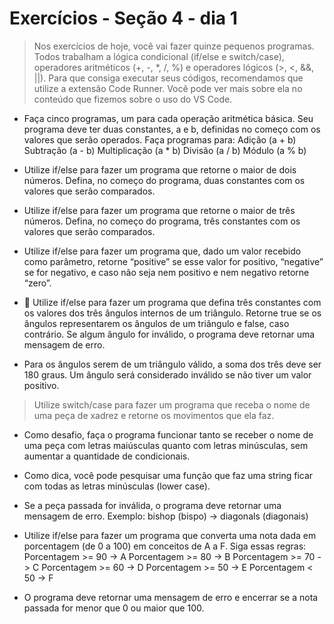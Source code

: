 # Exercícios - Seção 4 - dia 1

> Nos exercícios de hoje, você vai fazer quinze pequenos programas. Todos trabalham a lógica condicional (if/else e switch/case), operadores aritméticos (+, -, *, /, %) e operadores lógicos (>, <, &&, ||). Para que consiga executar seus códigos, recomendamos que utilize a extensão Code Runner. Você pode ver mais sobre ela no conteúdo que fizemos sobre o uso do VS Code.

- Faça cinco programas, um para cada operação aritmética básica. Seu programa deve ter duas constantes, a e b, definidas no começo com os valores que serão operados. Faça programas para:
Adição (a + b)
Subtração (a - b)
Multiplicação (a * b)
Divisão (a / b)
Módulo (a % b)

- Utilize if/else para fazer um programa que retorne o maior de dois números. Defina, no começo do programa, duas constantes com os valores que serão comparados.

- Utilize if/else para fazer um programa que retorne o maior de três números. Defina, no começo do programa, três constantes com os valores que serão comparados.

- Utilize if/else para fazer um programa que, dado um valor recebido como parâmetro, retorne “positive” se esse valor for positivo, “negative” se for negativo, e caso não seja nem positivo e nem negativo retorne “zero”.

- 🚀 Utilize if/else para fazer um programa que defina três constantes com os valores dos três ângulos internos de um triângulo. Retorne true se os ângulos representarem os ângulos de um triângulo e false, caso contrário. Se algum ângulo for inválido, o programa deve retornar uma mensagem de erro.

- Para os ângulos serem de um triângulo válido, a soma dos três deve ser 180 graus.
Um ângulo será considerado inválido se não tiver um valor positivo.

> Utilize switch/case para fazer um programa que receba o nome de uma peça de xadrez e retorne os movimentos que ela faz.

- Como desafio, faça o programa funcionar tanto se receber o nome de uma peça com letras maiúsculas quanto com letras minúsculas, sem aumentar a quantidade de condicionais.

- Como dica, você pode pesquisar uma função que faz uma string ficar com todas as letras minúsculas (lower case).

- Se a peça passada for inválida, o programa deve retornar uma mensagem de erro.
Exemplo: bishop (bispo) -> diagonals (diagonais)

- Utilize if/else para fazer um programa que converta uma nota dada em porcentagem (de 0 a 100) em conceitos de A a F. Siga essas regras:
Porcentagem >= 90 -> A
Porcentagem >= 80 -> B
Porcentagem >= 70 -> C
Porcentagem >= 60 -> D
Porcentagem >= 50 -> E
Porcentagem < 50 -> F
- O programa deve retornar uma mensagem de erro e encerrar se a nota passada for menor que 0 ou maior que 100.